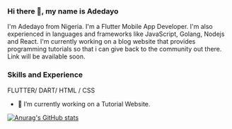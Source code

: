 ### Hi there 👋, my name is Adedayo
I'm Adedayo from Nigeria. I'm a Flutter Mobile App Developer. I'm also experienced in languages and frameworks like JavaScript, Golang, Nodejs and React. I'm currently working on a blog website that provides programming tutorials so that i can give back to the community out there. Link will be available soon.

### Skills and Experience
FLUTTER/ DART/ HTML / CSS

- 🔭 I’m currently working on a Tutorial Website. 


[![Anurag's GitHub stats](https://github-readme-stats.vercel.app/api?username=adedayoniyi)](https://github.com/anuraghazra/github-readme-stats)
